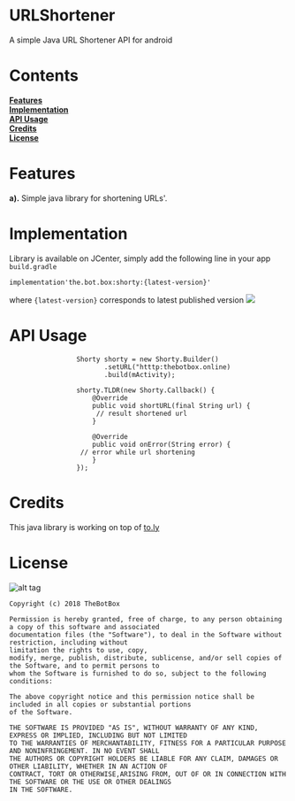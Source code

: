 # URLShortener
A simple Java URL Shortener API for android  

#  Contents 
**[Features](#features)**  
**[Implementation](#implementation)**   
**[API Usage](#api-usage)**  
**[Credits](#credits)**    
**[License](#license)**    

# Features  
**a).** Simple java library for shortening URLs'.  

# Implementation 
Library is available on JCenter, simply add the following line in your app `build.gradle` 
```
implementation'the.bot.box:shorty:{latest-version}'
```  
where `{latest-version}` corresponds to latest published version <a href='https://bintray.com/boxbotbarry/maven/shorty/_latestVersion'><img src='https://api.bintray.com/packages/boxbotbarry/maven/shorty/images/download.svg'></a>

# API Usage  
```
                 Shorty shorty = new Shorty.Builder()
                        .setURL("htttp:thebotbox.online)
                        .build(mActivity);
                        
                 shorty.TLDR(new Shorty.Callback() {
                     @Override
                     public void shortURL(final String url) {
                      // result shortened url 
                     }

                     @Override
                     public void onError(String error) {
                  // error while url shortening 
                     }
                 });        
``` 
#  Credits  
This java library is working on top of [to.ly](https://to.ly)


#   License  
![alt tag](https://img.shields.io/github/license/mashape/apistatus.svg)  
```
Copyright (c) 2018 TheBotBox

Permission is hereby granted, free of charge, to any person obtaining a copy of this software and associated 
documentation files (the "Software"), to deal in the Software without restriction, including without
limitation the rights to use, copy, 
modify, merge, publish, distribute, sublicense, and/or sell copies of the Software, and to permit persons to 
whom the Software is furnished to do so, subject to the following conditions:

The above copyright notice and this permission notice shall be included in all copies or substantial portions 
of the Software.

THE SOFTWARE IS PROVIDED "AS IS", WITHOUT WARRANTY OF ANY KIND, EXPRESS OR IMPLIED, INCLUDING BUT NOT LIMITED 
TO THE WARRANTIES OF MERCHANTABILITY, FITNESS FOR A PARTICULAR PURPOSE AND NONINFRINGEMENT. IN NO EVENT SHALL 
THE AUTHORS OR COPYRIGHT HOLDERS BE LIABLE FOR ANY CLAIM, DAMAGES OR OTHER LIABILITY, WHETHER IN AN ACTION OF 
CONTRACT, TORT OR OTHERWISE,ARISING FROM, OUT OF OR IN CONNECTION WITH THE SOFTWARE OR THE USE OR OTHER DEALINGS 
IN THE SOFTWARE.
```




